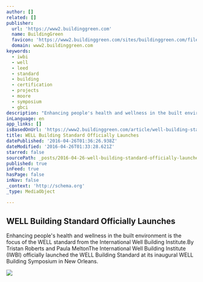 ```yaml
---
author: []
related: []
publisher:
  url: 'https://www2.buildinggreen.com'
  name: BuildingGreen
  favicon: 'https://www2.buildinggreen.com/sites/buildinggreen.com/files/bgzen_favicon.ico'
  domain: www2.buildinggreen.com
keywords:
  - iwbi
  - well
  - leed
  - standard
  - building
  - certification
  - projects
  - moore
  - symposium
  - gbci
description: "Enhancing people's health and wellness in the built environment is the focus of the WELL standard from the International Well Building Institute.By Tristan Roberts and Paula MeltonThe International Well Building Institute (IWBI) officially launched the WELL Building Standard at its inaugural WELL Building Symposium in New Orleans."
inLanguage: en
app_links: []
isBasedOnUrl: 'https://www2.buildinggreen.com/article/well-building-standard-officially-launches?mc_cid=79002cb19c&mc_eid=299f673c82'
title: WELL Building Standard Officially Launches
datePublished: '2016-04-26T01:36:26.938Z'
dateModified: '2016-04-26T01:33:28.621Z'
starred: false
sourcePath: _posts/2016-04-26-well-building-standard-officially-launches.md
published: true
inFeed: true
hasPage: false
inNav: false
_context: 'http://schema.org'
_type: MediaObject

---
```

<article style=""><h1>WELL Building Standard Officially Launches</h1><p>Enhancing people's health and wellness in the built environment is the focus of the WELL standard from the International Well Building Institute.By Tristan Roberts and Paula MeltonThe International Well Building Institute (IWBI) officially launched the WELL Building Standard at its inaugural WELL Building Symposium in New Orleans.</p><img src="https://www2.buildinggreen.com/sites/buildinggreen.com/files/articles/well%20scorecard.png" /></article>
